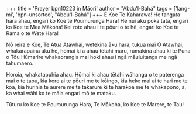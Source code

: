 +++
title = 'Prayer bpn10223 in Māori'
author = "Abdu'l-Bahá"
tags = ['lang-mi', 'bpn-unsorted', "Abdu'l-Bahá"]
+++
E Koe Te Kaharawa! He tangata hara ahau, engari ko Koe te Poumurunga Hara! He nui aku poka tata, engari ko Koe te Mea Mākoha! Kei roto ahau i te pōuri o te hē, engari ko Koe te Rama o te Wete Hara! 

Nō reira e Koe, Te Atua Atawhai, wetekina āku hara, tukua mai Ō Atawhai, whakarapaina aku hē, hōmai ki a ahau tētahi maru, rūmakina ahau ki te Puna o Tōu Hūmarire whakaorangia mai hoki ahau i ngā māuiuitanga me ngā tahumaero. 

Horoia, whakatapuhia ahau. Hōmai ki ahau tētahi wāhanga o te paterenga mai o te tapu, kia kore ai te pōuri me te kōingo, kia heke mai ai te hari me te koa, kia hurihia te aurere me te takarure ki te harakoa me te whakapono, ā, ka whai wāhi ko te māia engari mō te mataku. 

Tūturu ko Koe te Poumurunga Hara, Te Mākoha, ko Koe te Marere, te Tau!
